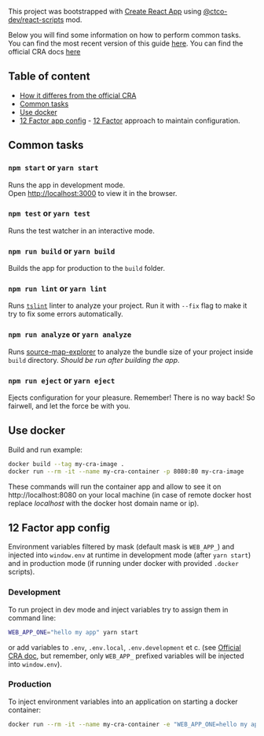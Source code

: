 This project was bootstrapped with [Create React App](https://github.com/facebookincubator/create-react-app) using [@ctco-dev/react-scripts](https://github.com/ctco-dev/create-react-app) mod.

Below you will find some information on how to perform common tasks.<br>
You can find the most recent version of this guide [here](https://github.com/ctco-dev/create-react-app/blob/master/packages/react-scripts/template/README.md).
You can find the official CRA docs [here](https://github.com/facebookincubator/create-react-app/blob/master/packages/react-scripts/template/README.md)

## Table of content
* [How it differes from the official CRA](https://github.com/ctco-dev/create-react-app/blob/master/README.md#how-it-differs-from-the-official-cra)
* [Common tasks](#common-tasks)
* [Use docker](#use-docker)
* [12 Factor app config](#12-factor-app-config) - [12 Factor](https://12factor.net/config) approach to maintain configuration.

## Common tasks

### `npm start` or `yarn start`

Runs the app in development mode.<br>
Open [http://localhost:3000](http://localhost:3000) to view it in the browser.

### `npm test` or `yarn test`

Runs the test watcher in an interactive mode.

### `npm run build` or `yarn build`

Builds the app for production to the `build` folder.

### `npm run lint` or `yarn lint`

Runs [`tslint`](https://palantir.github.io/tslint/) linter to analyze your project. Run it with `--fix` flag to make it try to fix some errors automatically.

### `npm run analyze` or `yarn analyze`

Runs [source-map-explorer](https://github.com/danvk/source-map-explorer) to analyze the bundle size of your project inside `build` directory. _Should be run after building the app_.

### `npm run eject` or `yarn eject`

Ejects configuration for your pleasure.
Remember! There is no way back! So fairwell, and let the force be with you.

## Use docker

Build and run example:
```sh
docker build --tag my-cra-image .
docker run --rm -it --name my-cra-container -p 8080:80 my-cra-image
```
These commands will run the container app and allow to see it on http://localhost:8080 on your local machine (in case of remote docker host replace _localhost_ with the docker host domain name or ip).

## 12 Factor app config

Environment variables filtered by mask (default mask is `WEB_APP_`) and injected into `window.env` at runtime in development mode (after `yarn start`) and in production mode (if running under docker with provided `.docker` scripts).

### Development
To run project in dev mode and inject variables try to assign them in command line:
```sh
WEB_APP_ONE="hello my app" yarn start
```

or add variables to `.env`, `.env.local`, `.env.development` et c. (see [Official CRA doc](https://github.com/facebook/create-react-app/blob/master/packages/react-scripts/template/README.md#adding-development-environment-variables-in-env), but remember, only `WEB_APP_` prefixed variables will be injected into `window.env`). 

### Production
To inject environment variables into an application on starting a docker container:
```sh
docker run --rm -it --name my-cra-container -e "WEB_APP_ONE=hello my app" -p 8080:80 my-cra-image
```
